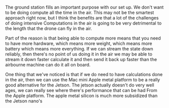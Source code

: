 The ground station fills an important purpose with our set up. We don't want to be doing compute all the time in the air. This may not be the smartest approach right now, but I think the benefits are that a lot of the challenges of doing intensive Computations in the air is going to be very detrimental to the length that the drone can fly in the air.


Part of the reason is that being able to compute more means that you need to have more hardware, which means more weight, which means more battery which means more everything. If we can stream the state down reliably, then there's no point of us doing it in the air we may be able to stream it down faster calculate it and then send it back up faster than the airbourne machine can do it all on board.

One thing that we've noticed is that if we do need to have calculations done in the air, then we can use the Mac mini Apple metal platform to be a really good alternative for the Jetson. The jetson actually doesn't do very well ages, we can really see where there's performance that can be had From the Apple platform. The apple metal silicon is much more subsidized than the Jetson nano's 